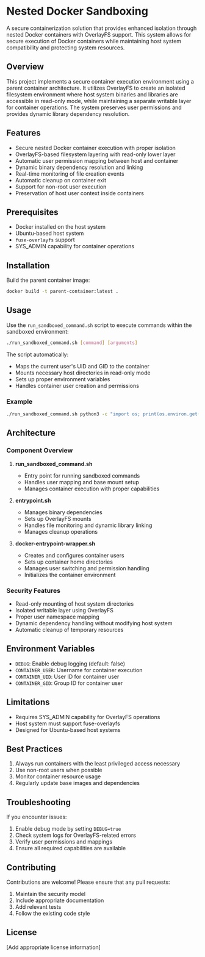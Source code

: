 # Nested Docker Sandboxing

A secure containerization solution that provides enhanced isolation through nested Docker containers with OverlayFS support. This system allows for secure execution of Docker containers while maintaining host system compatibility and protecting system resources.

## Overview

This project implements a secure container execution environment using a parent container architecture. It utilizes OverlayFS to create an isolated filesystem environment where host system binaries and libraries are accessible in read-only mode, while maintaining a separate writable layer for container operations. The system preserves user permissions and provides dynamic library dependency resolution.

## Features

- Secure nested Docker container execution with proper isolation
- OverlayFS-based filesystem layering with read-only lower layer
- Automatic user permission mapping between host and container
- Dynamic binary dependency resolution and linking
- Real-time monitoring of file creation events
- Automatic cleanup on container exit
- Support for non-root user execution
- Preservation of host user context inside containers

## Prerequisites

- Docker installed on the host system
- Ubuntu-based host system
- `fuse-overlayfs` support
- SYS_ADMIN capability for container operations

## Installation

Build the parent container image:

```bash
docker build -t parent-container:latest .
```

## Usage

Use the `run_sandboxed_command.sh` script to execute commands within the sandboxed environment:

```bash
./run_sandboxed_command.sh [command] [arguments]
```

The script automatically:
- Maps the current user's UID and GID to the container
- Mounts necessary host directories in read-only mode
- Sets up proper environment variables
- Handles container user creation and permissions

### Example

```bash
./run_sandboxed_command.sh python3 -c "import os; print(os.environ.get('USER', 'Unknown'))"
```

## Architecture

### Component Overview

1. **run_sandboxed_command.sh**
   - Entry point for running sandboxed commands
   - Handles user mapping and base mount setup
   - Manages container execution with proper capabilities

2. **entrypoint.sh**
   - Manages binary dependencies
   - Sets up OverlayFS mounts
   - Handles file monitoring and dynamic library linking
   - Manages cleanup operations

3. **docker-entrypoint-wrapper.sh**
   - Creates and configures container users
   - Sets up container home directories
   - Manages user switching and permission handling
   - Initializes the container environment

### Security Features

- Read-only mounting of host system directories
- Isolated writable layer using OverlayFS
- Proper user namespace mapping
- Dynamic dependency handling without modifying host system
- Automatic cleanup of temporary resources

## Environment Variables

- `DEBUG`: Enable debug logging (default: false)
- `CONTAINER_USER`: Username for container execution
- `CONTAINER_UID`: User ID for container user
- `CONTAINER_GID`: Group ID for container user

## Limitations

- Requires SYS_ADMIN capability for OverlayFS operations
- Host system must support fuse-overlayfs
- Designed for Ubuntu-based host systems

## Best Practices

1. Always run containers with the least privileged access necessary
2. Use non-root users when possible
3. Monitor container resource usage
4. Regularly update base images and dependencies

## Troubleshooting

If you encounter issues:
1. Enable debug mode by setting `DEBUG=true`
2. Check system logs for OverlayFS-related errors
3. Verify user permissions and mappings
4. Ensure all required capabilities are available

## Contributing

Contributions are welcome! Please ensure that any pull requests:
1. Maintain the security model
2. Include appropriate documentation
3. Add relevant tests
4. Follow the existing code style

## License

[Add appropriate license information]

